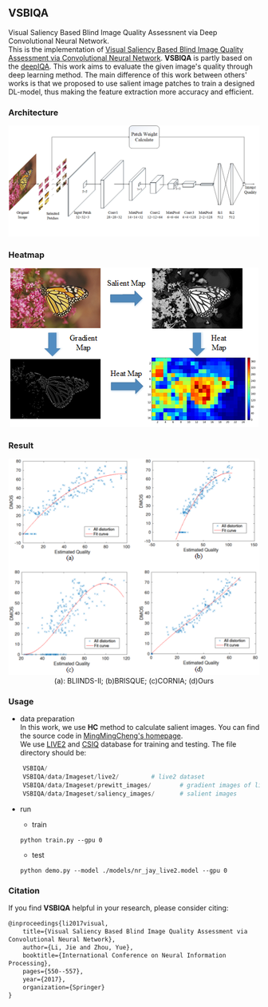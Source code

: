 ## VSBIQA
Visual Saliency Based Blind Image Quality Assessnent via Deep Convolutional Neural Network.  
This is the implementation of [Visual Saliency Based Blind Image Quality Assessment via Convolutional Neural Network](https://link.springer.com/chapter/10.1007/978-3-319-70136-3_58). **VSBIQA** is partly based on the [deepIQA](https://github.com/dmaniry/deepIQA). This work aims to evaluate the given image's quality through deep learning method. The main difference of this work between others' works is that we proposed to use salient image patches to train a designed DL-model, thus making the feature extraction more accuracy and efficient.  
 
### Architecture  
<div align="center">  
	<img src="./img/architecture.png"/>
</div>  

### Heatmap  
<div align="center">  
	<img src="./img/heatmap.png"/>
</div>

### Result  
<div align="center">  
	<img src="./img/curve.png"/>
</div>

<div align="center">
	(a): BLIINDS-II; (b)BRISQUE; (c)CORNIA; (d)Ours 
</div>

### Usage  
- data preparation  
In this work, we use **HC** method to calculate salient images. You can find the source code in [MingMingCheng's homepage](http://mmcheng.net/zh/SalObj/).  
We use [LIVE2](http://live.ece.utexas.edu/research/quality/subjective.htm) and [CSIQ](http://vision.eng.shizuoka.ac.jp/mod/page/view.php?id=23) database for training and testing. The file directory should be:
	
```python  
	VSBIQA/
	VSBIQA/data/Imageset/live2/			# live2 dataset
	VSBIQA/data/Imageset/prewitt_images/		# gradient images of live2
	VSBIQA/data/Imageset/saliency_images/		# salient images
```  

- run  
	- train
	```shell
	python train.py --gpu 0
	```
	
 	- test
 
	```shell
	python demo.py --model ./models/nr_jay_live2.model --gpu 0
	```

### Citation  
If you find **VSBIQA** helpful in your research, please consider citing: 

	@inproceedings{li2017visual,
  		title={Visual Saliency Based Blind Image Quality Assessment via Convolutional Neural Network},
  		author={Li, Jie and Zhou, Yue},
  		booktitle={International Conference on Neural Information Processing},
  		pages={550--557},
 		year={2017},
  		organization={Springer}
	}


